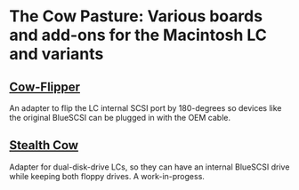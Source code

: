 # The Cow Pasture: Various boards and add-ons for the Macintosh LC and variants

## [Cow-Flipper](cow-flipper/README.md)

An adapter to flip the LC internal SCSI port by 180-degrees so devices like the original BlueSCSI can be plugged in with the OEM cable.

## [Stealth Cow](stealth-cow)

Adapter for dual-disk-drive LCs, so they can have an internal BlueSCSI drive while keeping both floppy drives. A work-in-progess.
